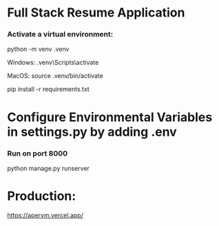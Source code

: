 # Full Stack Resume Application

### Activate a virtual environment:
python -m venv .venv

Windows: .venv\Scripts\activate

MacOS: source .venv/bin/activate

pip install -r requirements.txt

# Configure Environmental Variables in settings.py by adding .env


### Run on port 8000
python manage.py runserver



# Production:
https://apervm.vercel.app/
